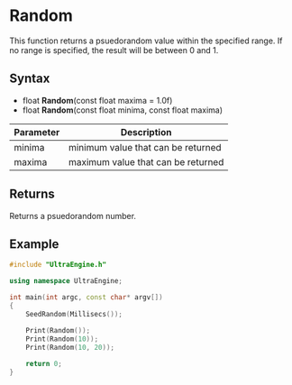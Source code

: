 # Random

This function returns a psuedorandom value within the specified range. If no range is specified, the result will be between 0 and 1.

## Syntax

- float **Random**(const float maxima = 1.0f)
- float **Random**(const float minima, const float maxima)

| Parameter | Description |
|---|---|
| minima | minimum value that can be returned |
| maxima | maximum value that can be returned |

## Returns

Returns a psuedorandom number.

## Example

```c++
#include "UltraEngine.h"

using namespace UltraEngine;

int main(int argc, const char* argv[])
{
    SeedRandom(Millisecs());

    Print(Random());
    Print(Random(10));
    Print(Random(10, 20));
    
    return 0;
}
```
